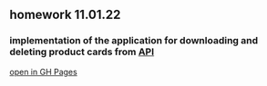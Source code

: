 ## homework 11.01.22

### implementation of the application for downloading and deleting product cards from [API](https://fakestoreapi.com/products)

[open in GH Pages]()
